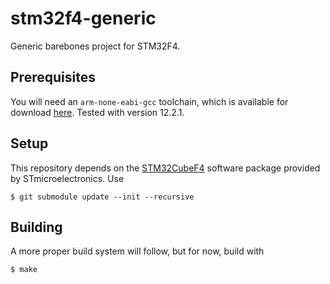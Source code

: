 # stm32f4-generic
Generic barebones project for STM32F4.

## Prerequisites
You will need an `arm-none-eabi-gcc` toolchain, which is available for download [here](https://developer.arm.com/downloads/-/gnu-rm). Tested with version 12.2.1.

## Setup
This repository depends on the [STM32CubeF4](https://github.com/STMicroelectronics/STM32CubeF4/) software package provided by STmicroelectronics. Use
```
$ git submodule update --init --recursive
```

## Building
A more proper build system will follow, but for now, build with
```
$ make
```
